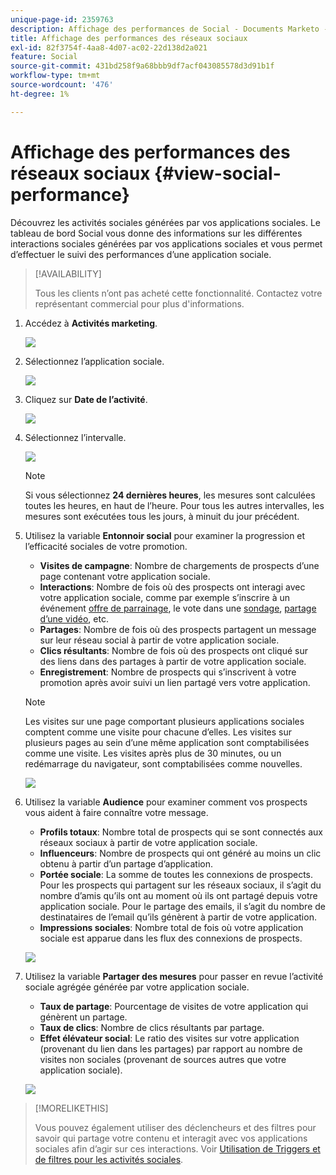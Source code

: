 ```yaml
---
unique-page-id: 2359763
description: Affichage des performances de Social - Documents Marketo - Documentation du produit
title: Affichage des performances des réseaux sociaux
exl-id: 82f3754f-4aa8-4d07-ac02-22d138d2a021
feature: Social
source-git-commit: 431bd258f9a68bbb9df7acf043085578d3d91b1f
workflow-type: tm+mt
source-wordcount: '476'
ht-degree: 1%

---
```


# Affichage des performances des réseaux sociaux {#view-social-performance}

Découvrez les activités sociales générées par vos applications sociales. Le tableau de bord Social vous donne des informations sur les différentes interactions sociales générées par vos applications sociales et vous permet d’effectuer le suivi des performances d’une application sociale.

>[!AVAILABILITY]
>
>Tous les clients n’ont pas acheté cette fonctionnalité. Contactez votre représentant commercial pour plus d&#39;informations.

1. Accédez à **Activités marketing**.

   ![](assets/login-marketing-activities.png)

1. Sélectionnez l’application sociale.

   ![](assets/image2014-9-23-17-3a10-3a13.png)

1. Cliquez sur **Date de l’activité**.

   ![](assets/image2014-9-23-17-3a10-3a22.png)

1. Sélectionnez l’intervalle.

   ![](assets/image2014-9-23-17-3a10-3a35.png)

   >[!NOTE]
   >
   >Si vous sélectionnez **24 dernières heures**, les mesures sont calculées toutes les heures, en haut de l’heure. Pour tous les autres intervalles, les mesures sont exécutées tous les jours, à minuit du jour précédent.

1. Utilisez la variable **Entonnoir social** pour examiner la progression et l’efficacité sociales de votre promotion.

   * **Visites de campagne**: Nombre de chargements de prospects d’une page contenant votre application sociale.
   * **Interactions**: Nombre de fois où des prospects ont interagi avec votre application sociale, comme par exemple s’inscrire à un événement [offre de parrainage](/help/marketo/product-docs/demand-generation/social/referral-offers/create-a-referral-offer.md), le vote dans une [sondage](/help/marketo/product-docs/demand-generation/social/creating-a-poll/create-a-poll.md), [partage d’une vidéo](/help/marketo/product-docs/demand-generation/landing-pages/free-form-landing-pages/add-a-video-to-a-free-form-landing-page.md), etc.
   * **Partages**: Nombre de fois où des prospects partagent un message sur leur réseau social à partir de votre application sociale.
   * **Clics résultants**: Nombre de fois où des prospects ont cliqué sur des liens dans des partages à partir de votre application sociale.
   * **Enregistrement**: Nombre de prospects qui s’inscrivent à votre promotion après avoir suivi un lien partagé vers votre application.

   >[!NOTE]
   >
   >Les visites sur une page comportant plusieurs applications sociales comptent comme une visite pour chacune d’elles. Les visites sur plusieurs pages au sein d’une même application sont comptabilisées comme une visite. Les visites après plus de 30 minutes, ou un redémarrage du navigateur, sont comptabilisées comme nouvelles.

   ![](assets/image2014-9-23-17-3a11-3a16.png)

1. Utilisez la variable **Audience** pour examiner comment vos prospects vous aident à faire connaître votre message.

   * **Profils totaux**: Nombre total de prospects qui se sont connectés aux réseaux sociaux à partir de votre application sociale.
   * **Influenceurs**: Nombre de prospects qui ont généré au moins un clic obtenu à partir d’un partage d’application.
   * **Portée sociale**: La somme de toutes les connexions de prospects. Pour les prospects qui partagent sur les réseaux sociaux, il s’agit du nombre d’amis qu’ils ont au moment où ils ont partagé depuis votre application sociale. Pour le partage des emails, il s’agit du nombre de destinataires de l’email qu’ils génèrent à partir de votre application.
   * **Impressions sociales**: Nombre total de fois où votre application sociale est apparue dans les flux des connexions de prospects.

   ![](assets/image2014-9-23-17-3a11-3a26.png)

1. Utilisez la variable **Partager des mesures** pour passer en revue l’activité sociale agrégée générée par votre application sociale.

   * **Taux de partage**: Pourcentage de visites de votre application qui génèrent un partage.
   * **Taux de clics**: Nombre de clics résultants par partage.
   * **Effet élévateur social**: Le ratio des visites sur votre application (provenant du lien dans les partages) par rapport au nombre de visites non sociales (provenant de sources autres que votre application sociale).

   ![](assets/image2014-9-23-17-3a11-3a35.png)

>[!MORELIKETHIS]
>
>Vous pouvez également utiliser des déclencheurs et des filtres pour savoir qui partage votre contenu et interagit avec vos applications sociales afin d’agir sur ces interactions. Voir [Utilisation de Triggers et de filtres pour les activités sociales](/help/marketo/product-docs/demand-generation/social/social-functions/triggers-and-filters-for-social-activities.md).
